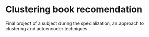 # Clustering book recomendation
Final project of a subject during the specialization, an approach to clustering and autoencoder techniques
